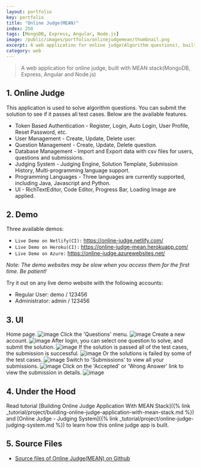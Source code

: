 ```yaml
---
layout: portfolio
key: portfolio
title: "Online Judge(MEAN)"
index: 250
tags: [MongoDB, Express, Angular, Node.js]
image: /public/images/portfolio/onlinejudgemean/thumbnail.png
excerpt: A web application for online judge(Algorithm questions), built with MEAN stack.
category: web
---
```


> A web application for online judge, built with MEAN stack(MongoDB, Express, Angular and Node.js)

## 1. Online Judge
This application is used to solve algorithm questions. You can submit the solution to see if it passes all test cases. Below are the available features.
* Token Based Authentication - Register, Login, Auto Login, User Profile, Reset Password, etc.
* User Management - Create, Update, Delete user.
* Question Management - Create, Update, Delete question.
* Database Management - Import and Export data with csv files for users, questions and submissions.
* Judging System - Judging Engine, Solution Template, Submission History, Multi-programming language support.
* Programming Languages - Three languages are currently supported, including Java, Javascript and Python.
* UI - RichTextEditor, Code Editor, Progress Bar, Loading Image are applied.

## 2. Demo
Three available demos:
* `Live Demo on Netlify(CI):` <a href="https://online-judge.netlify.com/" target="\_blank">https://online-judge.netlify.com/</a>
* `Live Demo on Heroku(CI):` <a href="https://online-judge-mean.herokuapp.com/" target="\_blank">https://online-judge-mean.herokuapp.com/</a>
* `Live Demo on Azure:` <a href="https://online-judge.azurewebsites.net/" target="\_blank">https://online-judge.azurewebsites.net/</a>

*Note: The demo websites may be slow when you access them for the first time. Be patient!*

Try it out on any live demo website with the following accounts:
* Regular User: demo / 123456
* Administrator: admin / 123456

## 3. UI
Home page.
![image](/public/images/portfolio/onlinejudgemean/home.png)
Click the 'Questions' menu.
![image](/public/images/portfolio/onlinejudgemean/questions.png)
Create a new account.
![image](/public/images/portfolio/onlinejudgemean/signup.png)
After login, you can select one question to solve, and submit the solution.
![image](/public/images/portfolio/onlinejudgemean/solution.png)
If the solution is passed all of the test cases, the submission is successful.
![image](/public/images/portfolio/onlinejudgemean/pass.png)
Or the solutions is failed by some of the test cases.
![image](/public/images/portfolio/onlinejudgemean/fail.png)
Switch to 'Submissions' to view all your submissions.
![image](/public/images/portfolio/onlinejudgemean/submissions.png)
Click on the 'Accepted' or 'Wrong Answer' link to view the submission in details.
![image](/public/images/portfolio/onlinejudgemean/submission.png)

## 4. Under the Hood
Read tutorial [Building Online Judge Application With MEAN Stack]({% link _tutorial/project/building-online-judge-application-with-mean-stack.md %}) and [Online Judge - Judging System]({% link _tutorial/project/online-judge-judging-system.md %}) to learn how this online judge app is built.

## 5. Source Files
* [Source files of Online Judge(MEAN) on Github](https://github.com/jojozhuang/online-judge-mean)
